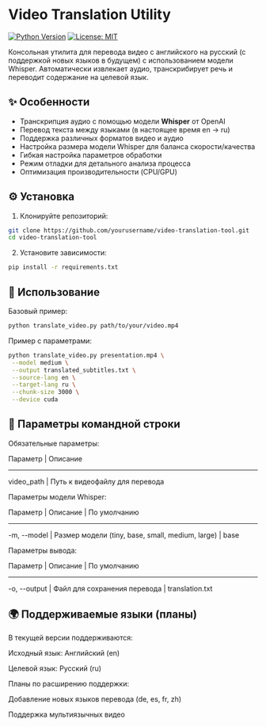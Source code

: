 # Video Translation Utility

[![Python Version](https://img.shields.io/badge/python-3.8%2B-blue.svg)](https://www.python.org/)
[![License: MIT](https://img.shields.io/badge/License-MIT-yellow.svg)](https://opensource.org/licenses/MIT)

Консольная утилита для перевода видео с английского на русский (с поддержкой новых языков в будущем) с использованием модели Whisper. Автоматически извлекает аудио, транскрибирует речь и переводит содержание на целевой язык.

## ✨ Особенности

- Транскрипция аудио с помощью модели **Whisper** от OpenAI
- Перевод текста между языками (в настоящее время en → ru)
- Поддержка различных форматов видео и аудио
- Настройка размера модели Whisper для баланса скорости/качества
- Гибкая настройка параметров обработки
- Режим отладки для детального анализа процесса
- Оптимизация производительности (CPU/GPU)

## ⚙️ Установка

1. Клонируйте репозиторий:

```bash
git clone https://github.com/yourusername/video-translation-tool.git
cd video-translation-tool
```

2. Установите зависимости:

```bash
pip install -r requirements.txt
```

## 🚀 Использование

Базовый пример:

```bash
python translate_video.py path/to/your/video.mp4
```

Пример с параметрами:

```bash
python translate_video.py presentation.mp4 \
 --model medium \
 --output translated_subtitles.txt \
 --source-lang en \
 --target-lang ru \
 --chunk-size 3000 \
 --device cuda
```

## 🔧 Параметры командной строки

Обязательные параметры:

Параметр | Описание

---

video_path | Путь к видеофайлу для перевода

Параметры модели Whisper:

Параметр | Описание | По умолчанию

---

-m, --model | Размер модели (tiny, base, small, medium, large) | base

Параметры вывода:

Параметр | Описание | По умолчанию

---

-o, --output | Файл для сохранения перевода | translation.txt

## 🌍 Поддерживаемые языки (планы)

В текущей версии поддерживаются:

Исходный язык: Английский (en)

Целевой язык: Русский (ru)

Планы по расширению поддержки:

Добавление новых языков перевода (de, es, fr, zh)

Поддержка мультиязычных видео
